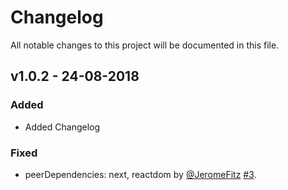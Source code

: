# Changelog

All notable changes to this project will be documented in this file.

## v1.0.2 - 24-08-2018

### Added

- Added Changelog

### Fixed

- peerDependencies: next, reactdom by [@JeromeFitz](https://github.com/JeromeFitz) [#3](https://github.com/garmeeh/next-seo/pull/3).
